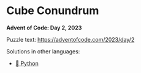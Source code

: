# Cube Conundrum

**Advent of Code: Day 2, 2023**

Puzzle text: https://adventofcode.com/2023/day/2

Solutions in other languages:

- [🐍 Python](../../../../python/2023/02_cube_conundrum)
